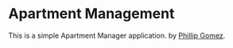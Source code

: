 # Apartment Management 

This is a simple Apartment Manager application.
by [Phillip Gomez](http://philgomez.com/).

